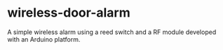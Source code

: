 # wireless-door-alarm
A simple wireless alarm using a reed switch and a RF module developed with an Arduino platform.
